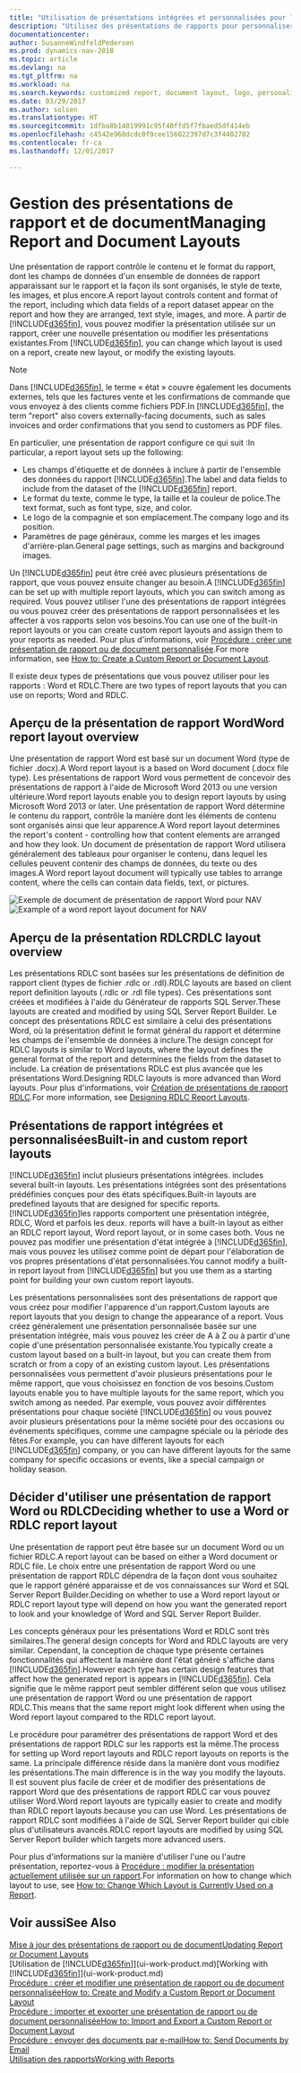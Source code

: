 ```yaml
---
title: "Utilisation de présentations intégrées et personnalisées pour les rapports et les documents"
description: "Utilisez des présentations de rapports pour personnaliser les documents, par exemple, pour personnaliser la police, le logo ou la mise en page des fichiers PDF que vous envoyez aux clients."
documentationcenter: 
author: SusanneWindfeldPedersen
ms.prod: dynamics-nav-2018
ms.topic: article
ms.devlang: na
ms.tgt_pltfrm: na
ms.workload: na
ms.search.keywords: customized report, document layout, logo, personalize
ms.date: 03/29/2017
ms.author: solsen
ms.translationtype: HT
ms.sourcegitcommit: 1dfba8b14019991c95f40ffd5f7fbaed5df414eb
ms.openlocfilehash: c4542e968dcdc0f9cee156022397d7c3f4402782
ms.contentlocale: fr-ca
ms.lasthandoff: 12/01/2017

---
```

# <a name="managing-report-and-document-layouts"></a><span data-ttu-id="4c1a1-103">Gestion des présentations de rapport et de document</span><span class="sxs-lookup"><span data-stu-id="4c1a1-103">Managing Report and Document Layouts</span></span>
<span data-ttu-id="4c1a1-104">Une présentation de rapport contrôle le contenu et le format du rapport, dont les champs de données d'un ensemble de données de rapport apparaissant sur le rapport et la façon ils sont organisés, le style de texte, les images, et plus encore.</span><span class="sxs-lookup"><span data-stu-id="4c1a1-104">A report layout controls content and format of the report, including which data fields of a report dataset appear on the report and how they are arranged, text style, images, and more.</span></span> <span data-ttu-id="4c1a1-105">À partir de [!INCLUDE[d365fin](includes/d365fin_md.md)], vous pouvez modifier la présentation utilisée sur un rapport, créer une nouvelle présentation ou modifier les présentations existantes.</span><span class="sxs-lookup"><span data-stu-id="4c1a1-105">From [!INCLUDE[d365fin](includes/d365fin_md.md)], you can change which layout is used on a report, create new layout, or modify the existing layouts.</span></span>

> [!NOTE]  
>   <span data-ttu-id="4c1a1-106">Dans [!INCLUDE[d365fin](includes/d365fin_md.md)], le terme « état » couvre également les documents externes, tels que les factures vente et les confirmations de commande que vous envoyez à des clients comme fichiers PDF.</span><span class="sxs-lookup"><span data-stu-id="4c1a1-106">In [!INCLUDE[d365fin](includes/d365fin_md.md)], the term "report" also covers externally-facing documents, such as sales invoices and order confirmations that you send to customers as PDF files.</span></span>

<span data-ttu-id="4c1a1-107">En particulier, une présentation de rapport configure ce qui suit :</span><span class="sxs-lookup"><span data-stu-id="4c1a1-107">In particular, a report layout sets up the following:</span></span>

* <span data-ttu-id="4c1a1-108">Les champs d'étiquette et de données à inclure à partir de l'ensemble des données du rapport [!INCLUDE[d365fin](includes/d365fin_md.md)].</span><span class="sxs-lookup"><span data-stu-id="4c1a1-108">The label and data fields to include from the dataset of the [!INCLUDE[d365fin](includes/d365fin_md.md)] report.</span></span>
* <span data-ttu-id="4c1a1-109">Le format du texte, comme le type, la taille et la couleur de police.</span><span class="sxs-lookup"><span data-stu-id="4c1a1-109">The text format, such as font type, size, and color.</span></span>
* <span data-ttu-id="4c1a1-110">Le logo de la compagnie et son emplacement.</span><span class="sxs-lookup"><span data-stu-id="4c1a1-110">The company logo and its position.</span></span>
* <span data-ttu-id="4c1a1-111">Paramètres de page généraux, comme les marges et les images d'arrière-plan.</span><span class="sxs-lookup"><span data-stu-id="4c1a1-111">General page settings, such as margins and background images.</span></span>

<span data-ttu-id="4c1a1-112">Un [!INCLUDE[d365fin](includes/d365fin_md.md)] peut être créé avec plusieurs présentations de rapport, que vous pouvez ensuite changer au besoin.</span><span class="sxs-lookup"><span data-stu-id="4c1a1-112">A [!INCLUDE[d365fin](includes/d365fin_md.md)] can be set up with multiple report layouts, which you can switch among as required.</span></span> <span data-ttu-id="4c1a1-113">Vous pouvez utiliser l'une des présentations de rapport intégrées ou vous pouvez créer des présentations de rapport personnalisées et les affecter à vos rapports selon vos besoins.</span><span class="sxs-lookup"><span data-stu-id="4c1a1-113">You can use one of the built-in report layouts or you can create custom report layouts and assign them to your reports as needed.</span></span> <span data-ttu-id="4c1a1-114">Pour plus d'informations, voir [Procédure : créer une présentation de rapport ou de document personnalisée](ui-how-create-custom-report-layout.md).</span><span class="sxs-lookup"><span data-stu-id="4c1a1-114">For more information, see [How to: Create a Custom Report or Document Layout](ui-how-create-custom-report-layout.md).</span></span>

<span data-ttu-id="4c1a1-115">Il existe deux types de présentations que vous pouvez utiliser pour les rapports : Word et RDLC.</span><span class="sxs-lookup"><span data-stu-id="4c1a1-115">There are two types of report layouts that you can use on reports; Word and RDLC.</span></span>

## <a name="word-report-layout-overview"></a><span data-ttu-id="4c1a1-116">Aperçu de la présentation de rapport Word</span><span class="sxs-lookup"><span data-stu-id="4c1a1-116">Word report layout overview</span></span>
<span data-ttu-id="4c1a1-117">Une présentation de rapport Word est basé sur un document Word (type de fichier .docx).</span><span class="sxs-lookup"><span data-stu-id="4c1a1-117">A Word report layout is a based on Word document (.docx file type).</span></span> <span data-ttu-id="4c1a1-118">Les présentations de rapport Word vous permettent de concevoir des présentations de rapport à l'aide de Microsoft Word 2013 ou une version ultérieure.</span><span class="sxs-lookup"><span data-stu-id="4c1a1-118">Word report layouts enable you to design report layouts by using Microsoft Word 2013 or later.</span></span> <span data-ttu-id="4c1a1-119">Une présentation de rapport Word détermine le contenu du rapport, contrôle la manière dont les éléments de contenu sont organisés ainsi que leur apparence.</span><span class="sxs-lookup"><span data-stu-id="4c1a1-119">A Word report layout determines the report's content - controlling how that content elements are arranged and how they look.</span></span> <span data-ttu-id="4c1a1-120">Un document de présentation de rapport Word utilisera généralement des tableaux pour organiser le contenu, dans lequel les cellules peuvent contenir des champs de données, du texte ou des images.</span><span class="sxs-lookup"><span data-stu-id="4c1a1-120">A Word report layout document will typically use tables to arrange content, where the cells can contain data fields, text, or pictures.</span></span>

 <span data-ttu-id="4c1a1-121">![Exemple de document de présentation de rapport Word pour NAV](media/nav_wordreportlayout_edit_in_word_example.png "NAV_WordReportLayout_Edit_In_Word_Example")</span><span class="sxs-lookup"><span data-stu-id="4c1a1-121">![Example of a word report layout document for NAV](media/nav_wordreportlayout_edit_in_word_example.png "NAV_WordReportLayout_Edit_In_Word_Example")</span></span>  

## <a name="rdlc-layout-overview"></a><span data-ttu-id="4c1a1-122">Aperçu de la présentation RDLC</span><span class="sxs-lookup"><span data-stu-id="4c1a1-122">RDLC layout overview</span></span>
<span data-ttu-id="4c1a1-123">Les présentations RDLC sont basées sur les présentations de définition de rapport client (types de fichier .rdlc or .rdl).</span><span class="sxs-lookup"><span data-stu-id="4c1a1-123">RDLC layouts are based on client report definition layouts (.rdlc or .rdl file types).</span></span> <span data-ttu-id="4c1a1-124">Ces présentations sont créées et modifiées à l'aide du Générateur de rapports SQL Server.</span><span class="sxs-lookup"><span data-stu-id="4c1a1-124">These layouts are created and modified by using SQL Server Report Builder.</span></span> <span data-ttu-id="4c1a1-125">Le concept des présentations RDLC est similaire à celui des présentations Word, où la présentation définit le format général du rapport et détermine les champs de l'ensemble de données à inclure.</span><span class="sxs-lookup"><span data-stu-id="4c1a1-125">The design concept for RDLC layouts is similar to Word layouts, where the layout defines the general format of the report and determines the fields from the dataset to include.</span></span> <span data-ttu-id="4c1a1-126">La création de présentations RDLC est plus avancée que les présentations Word.</span><span class="sxs-lookup"><span data-stu-id="4c1a1-126">Designing RDLC layouts is more advanced than Word layouts.</span></span> <span data-ttu-id="4c1a1-127">Pour plus d'informations, voir [Création de présentations de rapport RDLC](https://msdn.microsoft.com/en-us/dynamics-nav/designing-rdlc-report-layouts).</span><span class="sxs-lookup"><span data-stu-id="4c1a1-127">For more information, see [Designing RDLC Report Layouts](https://msdn.microsoft.com/en-us/dynamics-nav/designing-rdlc-report-layouts).</span></span>

## <a name="built-in-and-custom-report-layouts"></a><span data-ttu-id="4c1a1-128">Présentations de rapport intégrées et personnalisées</span><span class="sxs-lookup"><span data-stu-id="4c1a1-128">Built-in and custom report layouts</span></span>
[!INCLUDE[d365fin](includes/d365fin_md.md)]<span data-ttu-id="4c1a1-129"> inclut plusieurs présentations intégrées.</span><span class="sxs-lookup"><span data-stu-id="4c1a1-129"> includes several built-in layouts.</span></span> <span data-ttu-id="4c1a1-130">Les présentations intégrées sont des présentations prédéfinies conçues pour des états spécifiques.</span><span class="sxs-lookup"><span data-stu-id="4c1a1-130">Built-in layouts are predefined layouts that are designed for specific reports.</span></span> [!INCLUDE[d365fin](includes/d365fin_md.md)]<span data-ttu-id="4c1a1-131">les rapports comportent une présentation intégrée, RDLC, Word et parfois les deux.</span><span class="sxs-lookup"><span data-stu-id="4c1a1-131"> reports will have a built-in layout as either an RDLC report layout, Word report layout, or in some cases both.</span></span> <span data-ttu-id="4c1a1-132">Vous ne pouvez pas modifier une présentation d'état intégrée à [!INCLUDE[d365fin](includes/d365fin_md.md)], mais vous pouvez les utilisez comme point de départ pour l'élaboration de vos propres présentations d'état personnalisées.</span><span class="sxs-lookup"><span data-stu-id="4c1a1-132">You cannot modify a built-in report layout from [!INCLUDE[d365fin](includes/d365fin_md.md)] but you use them as a starting point for building your own custom report layouts.</span></span>

<span data-ttu-id="4c1a1-133">Les présentations personnalisées sont des présentations de rapport que vous créez pour modifier l'apparence d'un rapport.</span><span class="sxs-lookup"><span data-stu-id="4c1a1-133">Custom layouts are report layouts that you design to change the appearance of a report.</span></span> <span data-ttu-id="4c1a1-134">Vous créez généralement une présentation personnalisée basée sur une présentation intégrée, mais vous pouvez les créer de A à Z ou à partir d'une copie d'une présentation personnalisée existante.</span><span class="sxs-lookup"><span data-stu-id="4c1a1-134">You typically create a custom layout based on a built-in layout, but you can create them from scratch or from a copy of an existing custom layout.</span></span> <span data-ttu-id="4c1a1-135">Les présentations personnalisées vous permettent d'avoir plusieurs présentations pour le même rapport, que vous choisissez en fonction de vos besoins.</span><span class="sxs-lookup"><span data-stu-id="4c1a1-135">Custom layouts enable you to have multiple layouts for the same report, which you switch among as needed.</span></span> <span data-ttu-id="4c1a1-136">Par exemple, vous pouvez avoir différentes présentations pour chaque société [!INCLUDE[d365fin](includes/d365fin_md.md)] ou vous pouvez avoir plusieurs présentations pour la même société pour des occasions ou événements spécifiques, comme une campagne spéciale ou la période des fêtes.</span><span class="sxs-lookup"><span data-stu-id="4c1a1-136">For example, you can have different layouts for each [!INCLUDE[d365fin](includes/d365fin_md.md)] company, or you can have different layouts for the same company for specific occasions or events, like a special campaign or holiday season.</span></span>

## <a name="deciding-whether-to-use-a-word-or-rdlc-report-layout"></a><span data-ttu-id="4c1a1-137">Décider d'utiliser une présentation de rapport Word ou RDLC</span><span class="sxs-lookup"><span data-stu-id="4c1a1-137">Deciding whether to use a Word or RDLC report layout</span></span>
<span data-ttu-id="4c1a1-138">Une présentation de rapport peut être basée sur un document Word ou un fichier RDLC.</span><span class="sxs-lookup"><span data-stu-id="4c1a1-138">A report layout can be based on either a Word document or RDLC file.</span></span> <span data-ttu-id="4c1a1-139">Le choix entre une présentation de rapport Word ou une présentation de rapport RDLC dépendra de la façon dont vous souhaitez que le rapport généré apparaisse et de vos connaissances sur Word et SQL Server Report Builder.</span><span class="sxs-lookup"><span data-stu-id="4c1a1-139">Deciding on whether to use a Word report layout or RDLC report layout type will depend on how you want the generated report to look and your knowledge of Word and SQL Server Report Builder.</span></span>

<span data-ttu-id="4c1a1-140">Les concepts généraux pour les présentations Word et RDLC sont très similaires.</span><span class="sxs-lookup"><span data-stu-id="4c1a1-140">The general design concepts for Word and RDLC layouts are very similar.</span></span> <span data-ttu-id="4c1a1-141">Cependant, la conception de chaque type présente certaines fonctionnalités qui affectent la manière dont l'état généré s'affiche dans [!INCLUDE[d365fin](includes/d365fin_md.md)].</span><span class="sxs-lookup"><span data-stu-id="4c1a1-141">However each type has certain design features that affect how the generated report is appears in [!INCLUDE[d365fin](includes/d365fin_md.md)].</span></span> <span data-ttu-id="4c1a1-142">Cela signifie que le même rapport peut sembler différent selon que vous utilisez une présentation de rapport Word ou une présentation de rapport RDLC.</span><span class="sxs-lookup"><span data-stu-id="4c1a1-142">This means that the same report might look different when using the Word report layout compared to the RDLC report layout.</span></span>

<span data-ttu-id="4c1a1-143">Le procédure pour paramétrer des présentations de rapport Word et des présentations de rapport RDLC sur les rapports est la même.</span><span class="sxs-lookup"><span data-stu-id="4c1a1-143">The process for setting up Word report layouts and RDLC report layouts on reports is the same.</span></span> <span data-ttu-id="4c1a1-144">La principale différence réside dans la manière dont vous modifiez les présentations.</span><span class="sxs-lookup"><span data-stu-id="4c1a1-144">The main difference is in the way you modify the layouts.</span></span> <span data-ttu-id="4c1a1-145">Il est souvent plus facile de créer et de modifier des présentations de rapport Word que des présentations de rapport RDLC car vous pouvez utiliser Word.</span><span class="sxs-lookup"><span data-stu-id="4c1a1-145">Word report layouts are typically easier to create and modify than RDLC report layouts because you can use Word.</span></span> <span data-ttu-id="4c1a1-146">Les présentations de rapport RDLC sont modifiées à l'aide de SQL Server Report builder qui cible plus d'utilisateurs avancés.</span><span class="sxs-lookup"><span data-stu-id="4c1a1-146">RDLC report layouts are modified by using SQL Server Report builder which targets more advanced users.</span></span>

<span data-ttu-id="4c1a1-147">Pour plus d'informations sur la manière d'utiliser l'une ou l'autre présentation, reportez-vous à [Procédure : modifier la présentation actuellement utilisée sur un rapport](ui-how-change-layout-currently-used-report.md).</span><span class="sxs-lookup"><span data-stu-id="4c1a1-147">For information on how to change which layout to use, see [How to: Change Which Layout is Currently Used on a Report](ui-how-change-layout-currently-used-report.md).</span></span>

## <a name="see-also"></a><span data-ttu-id="4c1a1-148">Voir aussi</span><span class="sxs-lookup"><span data-stu-id="4c1a1-148">See Also</span></span>
[<span data-ttu-id="4c1a1-149">Mise à jour des présentations de rapport ou de document</span><span class="sxs-lookup"><span data-stu-id="4c1a1-149">Updating Report or Document Layouts</span></span>](ui-update-report-layouts.md)  
<span data-ttu-id="4c1a1-150">[Utilisation de [!INCLUDE[d365fin](includes/d365fin_md.md)]](ui-work-product.md)</span><span class="sxs-lookup"><span data-stu-id="4c1a1-150">[Working with [!INCLUDE[d365fin](includes/d365fin_md.md)]](ui-work-product.md)</span></span>  
[<span data-ttu-id="4c1a1-151">Procédure : créer et modifier une présentation de rapport ou de document personnalisée</span><span class="sxs-lookup"><span data-stu-id="4c1a1-151">How to: Create and Modify a Custom Report or Document Layout</span></span>](ui-how-create-custom-report-layout.md)  
[<span data-ttu-id="4c1a1-152">Procédure : importer et exporter une présentation de rapport ou de document personnalisée</span><span class="sxs-lookup"><span data-stu-id="4c1a1-152">How to: Import and Export a Custom Report or Document Layout</span></span>](ui-how-import-and-export-report-layout.md)  
[<span data-ttu-id="4c1a1-153">Procédure : envoyer des documents par e-mail</span><span class="sxs-lookup"><span data-stu-id="4c1a1-153">How to: Send Documents by Email</span></span>](ui-how-send-documents-email.md)  
[<span data-ttu-id="4c1a1-154">Utilisation des rapports</span><span class="sxs-lookup"><span data-stu-id="4c1a1-154">Working with Reports</span></span>](ui-work-report.md)  

